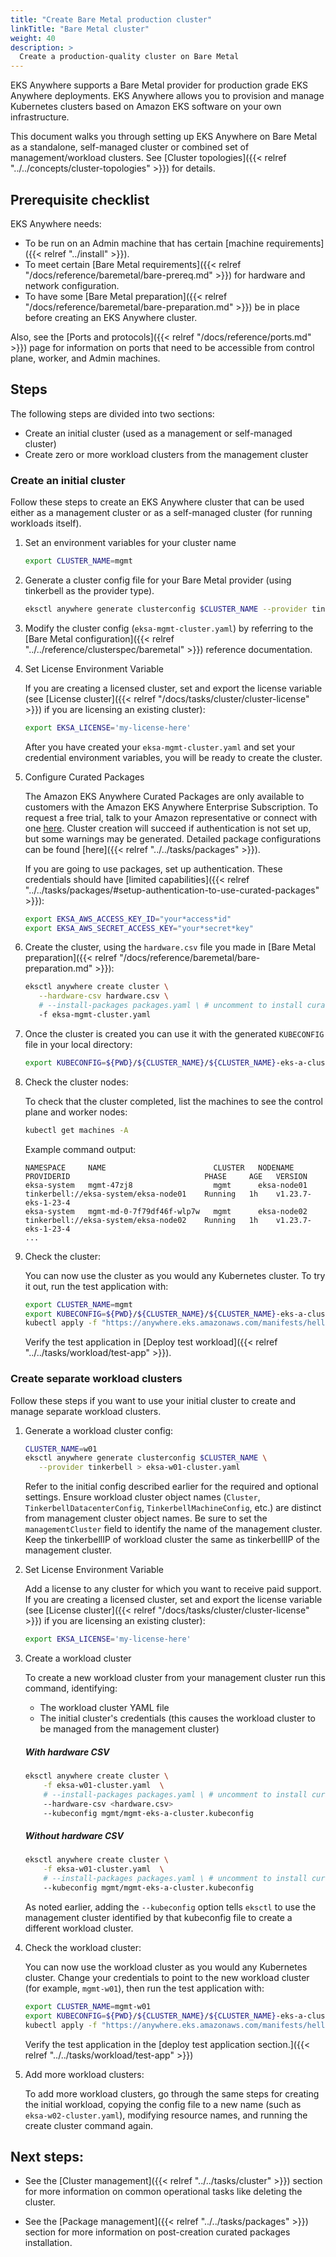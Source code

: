 ```yaml
---
title: "Create Bare Metal production cluster"
linkTitle: "Bare Metal cluster" 
weight: 40
description: >
  Create a production-quality cluster on Bare Metal
---
```


EKS Anywhere supports a Bare Metal provider for production grade EKS Anywhere deployments.
EKS Anywhere allows you to provision and manage Kubernetes clusters based on Amazon EKS software on your own infrastructure.

This document walks you through setting up EKS Anywhere on Bare Metal as a standalone, self-managed cluster or combined set of management/workload clusters.
See [Cluster topologies]({{< relref "../../concepts/cluster-topologies" >}}) for details.

## Prerequisite checklist

EKS Anywhere needs:

* To be run on an Admin machine that has certain [machine requirements]({{< relref "../install" >}}).
* To meet certain [Bare Metal requirements]({{< relref "/docs/reference/baremetal/bare-prereq.md" >}}) for hardware and network configuration.
* To have some [Bare Metal preparation]({{< relref "/docs/reference/baremetal/bare-preparation.md" >}}) be in place before creating an EKS Anywhere cluster.

Also, see the [Ports and protocols]({{< relref "/docs/reference/ports.md" >}}) page for information on ports that need to be accessible from control plane, worker, and Admin machines.

## Steps

The following steps are divided into two sections:

* Create an initial cluster (used as a management or self-managed cluster)
* Create zero or more workload clusters from the management cluster

### Create an initial cluster

Follow these steps to create an EKS Anywhere cluster that can be used either as a management cluster or as a self-managed cluster (for running workloads itself).

<!-- this content needs to be indented so the numbers are automatically incremented -->
1. Set an environment variables for your cluster name
   
   ```bash
   export CLUSTER_NAME=mgmt
   ```
1. Generate a cluster config file for your Bare Metal provider (using tinkerbell as the provider type).
   ```bash
   eksctl anywhere generate clusterconfig $CLUSTER_NAME --provider tinkerbell > eksa-mgmt-cluster.yaml
   ```

1. Modify the cluster config (`eksa-mgmt-cluster.yaml`) by referring to the [Bare Metal configuration]({{< relref "../../reference/clusterspec/baremetal" >}}) reference documentation.

1. Set License Environment Variable

   If you are creating a licensed cluster, set and export the license variable (see [License cluster]({{< relref "/docs/tasks/cluster/cluster-license" >}}) if you are licensing an existing cluster):

   ```bash
   export EKSA_LICENSE='my-license-here'
   ```

   After you have created your `eksa-mgmt-cluster.yaml` and set your credential environment variables, you will be ready to create the cluster.


1. Configure Curated Packages

   The Amazon EKS Anywhere Curated Packages are only available to customers with the Amazon EKS Anywhere Enterprise Subscription. To request a free trial, talk to your Amazon representative or connect with one [here](https://aws.amazon.com/contact-us/sales-support-eks/). Cluster creation will succeed if authentication is not set up, but some warnings may be generated. Detailed package configurations can be found [here]({{< relref "../../tasks/packages" >}}).

   If you are going to use packages, set up authentication. These credentials should have [limited capabilities]({{< relref "../../tasks/packages/#setup-authentication-to-use-curated-packages" >}}):
   ```bash
   export EKSA_AWS_ACCESS_KEY_ID="your*access*id"
   export EKSA_AWS_SECRET_ACCESS_KEY="your*secret*key"
   ```
     
1. Create the cluster, using the `hardware.csv` file you made in [Bare Metal preparation]({{< relref "/docs/reference/baremetal/bare-preparation.md" >}}):
   ```bash
   eksctl anywhere create cluster \
      --hardware-csv hardware.csv \
      # --install-packages packages.yaml \ # uncomment to install curated packages at cluster creation
      -f eksa-mgmt-cluster.yaml
   ```

1. Once the cluster is created you can use it with the generated `KUBECONFIG` file in your local directory:

   ```bash
   export KUBECONFIG=${PWD}/${CLUSTER_NAME}/${CLUSTER_NAME}-eks-a-cluster.kubeconfig
   ```

1. Check the cluster nodes:

   To check that the cluster completed, list the machines to see the control plane and worker nodes:

   ```bash
   kubectl get machines -A
   ```

   Example command output:
   ```
   NAMESPACE     NAME                        CLUSTER   NODENAME        PROVIDERID                              PHASE     AGE   VERSION
   eksa-system   mgmt-47zj8                  mgmt      eksa-node01     tinkerbell://eksa-system/eksa-node01    Running   1h    v1.23.7-eks-1-23-4
   eksa-system   mgmt-md-0-7f79df46f-wlp7w   mgmt      eksa-node02     tinkerbell://eksa-system/eksa-node02    Running   1h    v1.23.7-eks-1-23-4
   ...
   ```

1. Check the cluster:

   You can now use the cluster as you would any Kubernetes cluster.
   To try it out, run the test application with:

   ```bash
   export CLUSTER_NAME=mgmt
   export KUBECONFIG=${PWD}/${CLUSTER_NAME}/${CLUSTER_NAME}-eks-a-cluster.kubeconfig
   kubectl apply -f "https://anywhere.eks.amazonaws.com/manifests/hello-eks-a.yaml"
   ```

   Verify the test application in [Deploy test workload]({{< relref "../../tasks/workload/test-app" >}}).

### Create separate workload clusters

Follow these steps if you want to use your initial cluster to create and manage separate workload clusters.

1. Generate a workload cluster config:
   ```bash
   CLUSTER_NAME=w01
   eksctl anywhere generate clusterconfig $CLUSTER_NAME \
      --provider tinkerbell > eksa-w01-cluster.yaml
   ```

   Refer to the initial config described earlier for the required and optional settings.
   Ensure workload cluster object names (`Cluster`, `TinkerbellDatacenterConfig`, `TinkerbellMachineConfig`, etc.) are distinct from management cluster object names. Be sure to set the `managementCluster` field to identify the name of the management cluster. Keep the tinkerbellIP of workload cluster the same as tinkerbellIP of the management cluster.

1. Set License Environment Variable

   Add a license to any cluster for which you want to receive paid support. If you are creating a licensed cluster, set and export the license variable (see [License cluster]({{< relref "/docs/tasks/cluster/cluster-license" >}}) if you are licensing an existing cluster):

   ```bash
   export EKSA_LICENSE='my-license-here'
   ```

1. Create a workload cluster

   To create a new workload cluster from your management cluster run this command, identifying:

   * The workload cluster YAML file
   * The initial cluster's credentials (this causes the workload cluster to be managed from the management cluster)
   
   ##### With hardware CSV
   ```bash
   eksctl anywhere create cluster \
       -f eksa-w01-cluster.yaml  \
       # --install-packages packages.yaml \ # uncomment to install curated packages at cluster creation
       --hardware-csv <hardware.csv>
       --kubeconfig mgmt/mgmt-eks-a-cluster.kubeconfig
   ```
   ##### Without hardware CSV
   ```bash
   eksctl anywhere create cluster \
       -f eksa-w01-cluster.yaml  \
       # --install-packages packages.yaml \ # uncomment to install curated packages at cluster creation
       --kubeconfig mgmt/mgmt-eks-a-cluster.kubeconfig
   ```

   As noted earlier, adding the `--kubeconfig` option tells `eksctl` to use the management cluster identified by that kubeconfig file to create a different workload cluster.

1. Check the workload cluster:

   You can now use the workload cluster as you would any Kubernetes cluster.
   Change your credentials to point to the new workload cluster (for example, `mgmt-w01`), then run the test application with:

   ```bash
   export CLUSTER_NAME=mgmt-w01
   export KUBECONFIG=${PWD}/${CLUSTER_NAME}/${CLUSTER_NAME}-eks-a-cluster.kubeconfig
   kubectl apply -f "https://anywhere.eks.amazonaws.com/manifests/hello-eks-a.yaml"
   ```

   Verify the test application in the [deploy test application section.]({{< relref "../../tasks/workload/test-app" >}})

1. Add more workload clusters:

   To add more workload clusters, go through the same steps for creating the initial workload, copying the config file to a new name (such as `eksa-w02-cluster.yaml`), modifying resource names, and running the create cluster command again.


## Next steps:
* See the [Cluster management]({{< relref "../../tasks/cluster" >}}) section for more information on common operational tasks like deleting the cluster.

* See the [Package management]({{< relref "../../tasks/packages" >}}) section for more information on post-creation curated packages installation.
